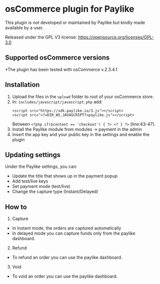 # osCommerce plugin for Paylike 

This plugin is *not* developed or maintained by Paylike but kindly made
available by a user.

Released under the GPL V3 license: https://opensource.org/licenses/GPL-3.0


## Supported osCommerce versions 

*The plugin has been tested with osCommerce v.2.3.4.1


## Installation

  1. Upload the files in the `upload` folder to root of your osCommerce store.
  1. In: `includes/javascript/javascript.php` add:
      ``` 
      <script src="https://sdk.paylike.io/3.js"></script>
      <script src="<?=DIR_WS_JAVASCRIPT?>paylike.js"></script> 
      ```
     Between  `<?php if($content == 'checkout') { ?> <? } ?>` (line:43-47).
  1. Install the Paylike module from modules -> payment in the admin  
  1. Insert the app key and your public key in the settings and enable the plugin
  

## Updating settings

Under the Paylike settings, you can:
 * Update the title that shows up in the payment popup 
 * Add test/live keys
 * Set payment mode (test/live)
 * Change the capture type (Instant/Delayed)
 
 ## How to
 
 1. Capture
 * In Instant mode, the orders are captured automatically
 * In delayed mode you can capture funds only from the paylike dashboard. 
 2. Refund
   * To refund an order you can use the paylike dashboard.
 3. Void
   * To void an order you can use the paylike dashboard. 

